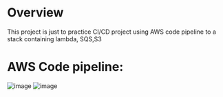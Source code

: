 # Overview
This project is just to practice CI/CD project using AWS code pipeline to a stack containing lambda, SQS,S3

# AWS Code pipeline:
![image](https://github.com/user-attachments/assets/56d0fed7-a4a0-4606-8290-a6f4bd443c11)
![image](https://github.com/user-attachments/assets/5e4eea21-74a3-4e71-bc93-ba92330c2d3d)
